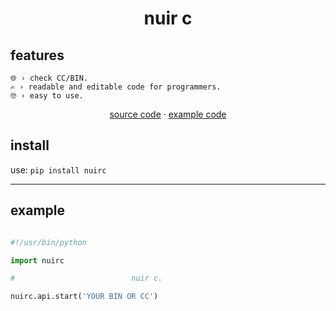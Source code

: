 <div align="center">

# nuir c

</div>

## features

    🌐 › check CC/BIN.
    ✍️ › readable and editable code for programmers.
    🤓 › easy to use.

<div align="center">

[source code](https://codeload.github.com/xlitus/nuir-c/zip/refs/heads/nuir-c)
·   [example code](https://raw.githubusercontent.com/xlitus/nuir-c/nuir-c/src/client.py)

</div>

## install

use: `pip install nuirc`

---

## example

```py

#!/usr/bin/python

import nuirc

#                          nuir c. 

nuirc.api.start('YOUR BIN OR CC')

```
